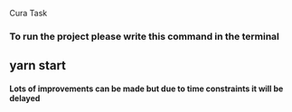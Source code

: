 Cura Task 


### To run the project please write this command in the terminal 

## yarn start



#### Lots of improvements can be made but due to time constraints it will be delayed
